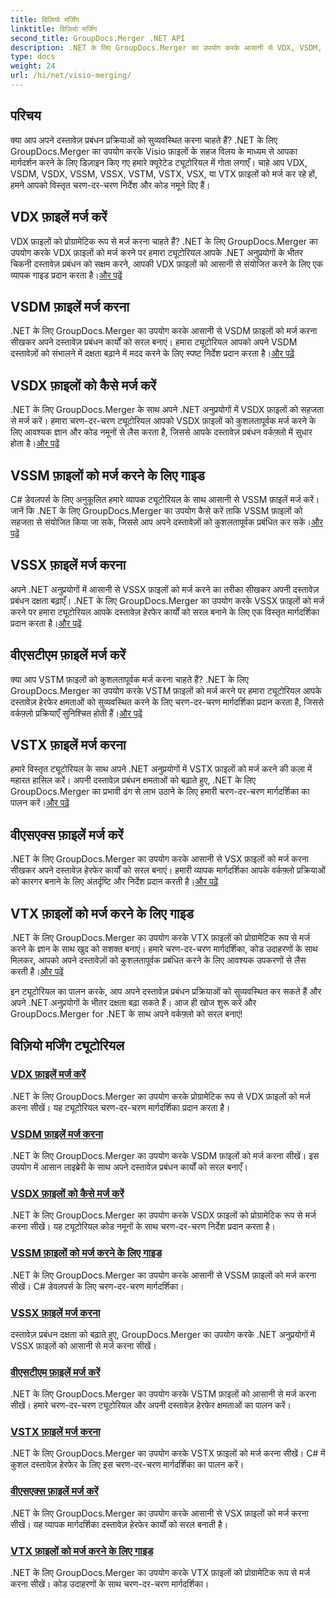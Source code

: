 ```yaml
---
title: विज़ियो मर्जिंग
linktitle: विज़ियो मर्जिंग
second_title: GroupDocs.Merger .NET API
description: .NET के लिए GroupDocs.Merger का उपयोग करके आसानी से VDX, VSDM, VSDX, VSSM, VSSX, VSTM, VSTX, VSX, VTX फ़ाइलों को मर्ज करें। सहज दस्तावेज़ विलय के लिए चरण-दर-चरण ट्यूटोरियल।
type: docs
weight: 24
url: /hi/net/visio-merging/
---
```


## परिचय

क्या आप अपने दस्तावेज़ प्रबंधन प्रक्रियाओं को सुव्यवस्थित करना चाहते हैं? .NET के लिए GroupDocs.Merger का उपयोग करके Visio फ़ाइलों के सहज विलय के माध्यम से आपका मार्गदर्शन करने के लिए डिज़ाइन किए गए हमारे क्यूरेटेड ट्यूटोरियल में गोता लगाएँ। चाहे आप VDX, VSDM, VSDX, VSSM, VSSX, VSTM, VSTX, VSX, या VTX फ़ाइलों को मर्ज कर रहे हों, हमने आपको विस्तृत चरण-दर-चरण निर्देश और कोड नमूने दिए हैं।

## VDX फ़ाइलें मर्ज करें

 VDX फ़ाइलों को प्रोग्रामेटिक रूप से मर्ज करना चाहते हैं? .NET के लिए GroupDocs.Merger का उपयोग करके VDX फ़ाइलों को मर्ज करने पर हमारा ट्यूटोरियल आपके .NET अनुप्रयोगों के भीतर चिकनी दस्तावेज़ प्रबंधन को सक्षम करने, आपकी VDX फ़ाइलों को आसानी से संयोजित करने के लिए एक व्यापक गाइड प्रदान करता है।[और पढ़ें](./merge-vdx-files/)

## VSDM फ़ाइलें मर्ज करना

.NET के लिए GroupDocs.Merger का उपयोग करके आसानी से VSDM फ़ाइलों को मर्ज करना सीखकर अपने दस्तावेज़ प्रबंधन कार्यों को सरल बनाएं। हमारा ट्यूटोरियल आपको अपने VSDM दस्तावेज़ों को संभालने में दक्षता बढ़ाने में मदद करने के लिए स्पष्ट निर्देश प्रदान करता है।[और पढ़ें](./merging-vsdm-files/)

## VSDX फ़ाइलों को कैसे मर्ज करें

 .NET के लिए GroupDocs.Merger के साथ अपने .NET अनुप्रयोगों में VSDX फ़ाइलों को सहजता से मर्ज करें। हमारा चरण-दर-चरण ट्यूटोरियल आपको VSDX फ़ाइलों को कुशलतापूर्वक मर्ज करने के लिए आवश्यक ज्ञान और कोड नमूनों से लैस करता है, जिससे आपके दस्तावेज़ प्रबंधन वर्कफ़्लो में सुधार होता है।[और पढ़ें](./how-to-merge-vsdx-files/)

## VSSM फ़ाइलों को मर्ज करने के लिए गाइड

 C# डेवलपर्स के लिए अनुकूलित हमारे व्यापक ट्यूटोरियल के साथ आसानी से VSSM फ़ाइलें मर्ज करें। जानें कि .NET के लिए GroupDocs.Merger का उपयोग कैसे करें ताकि VSSM फ़ाइलों को सहजता से संयोजित किया जा सके, जिससे आप अपने दस्तावेज़ों को कुशलतापूर्वक प्रबंधित कर सकें।[और पढ़ें](./guide-merging-vssm-files/)

## VSSX फ़ाइलें मर्ज करना

अपने .NET अनुप्रयोगों में आसानी से VSSX फ़ाइलों को मर्ज करने का तरीका सीखकर अपनी दस्तावेज़ प्रबंधन दक्षता बढ़ाएँ। .NET के लिए GroupDocs.Merger का उपयोग करके VSSX फ़ाइलों को मर्ज करने पर हमारा ट्यूटोरियल आपके दस्तावेज़ हेरफेर कार्यों को सरल बनाने के लिए एक विस्तृत मार्गदर्शिका प्रदान करता है।[और पढ़ें](./merging-vssx-files/)

## वीएसटीएम फ़ाइलें मर्ज करें

 क्या आप VSTM फ़ाइलों को कुशलतापूर्वक मर्ज करना चाहते हैं? .NET के लिए GroupDocs.Merger का उपयोग करके VSTM फ़ाइलों को मर्ज करने पर हमारा ट्यूटोरियल आपके दस्तावेज़ हेरफेर क्षमताओं को सुव्यवस्थित करने के लिए चरण-दर-चरण मार्गदर्शिका प्रदान करता है, जिससे वर्कफ़्लो प्रक्रियाएँ सुनिश्चित होती हैं।[और पढ़ें](./merge-vstm-files/)

## VSTX फ़ाइलें मर्ज करना

 हमारे विस्तृत ट्यूटोरियल के साथ अपने .NET अनुप्रयोगों में VSTX फ़ाइलों को मर्ज करने की कला में महारत हासिल करें। अपनी दस्तावेज़ प्रबंधन क्षमताओं को बढ़ाते हुए, .NET के लिए GroupDocs.Merger का प्रभावी ढंग से लाभ उठाने के लिए हमारी चरण-दर-चरण मार्गदर्शिका का पालन करें।[और पढ़ें](./merging-vstx-files/)

## वीएसएक्स फ़ाइलें मर्ज करें

.NET के लिए GroupDocs.Merger का उपयोग करके आसानी से VSX फ़ाइलों को मर्ज करना सीखकर अपने दस्तावेज़ हेरफेर कार्यों को सरल बनाएं। हमारी व्यापक मार्गदर्शिका आपके वर्कफ़्लो प्रक्रियाओं को कारगर बनाने के लिए अंतर्दृष्टि और निर्देश प्रदान करती है।[और पढ़ें](./merge-vsx-files/)

## VTX फ़ाइलों को मर्ज करने के लिए गाइड

 .NET के लिए GroupDocs.Merger का उपयोग करके VTX फ़ाइलों को प्रोग्रामेटिक रूप से मर्ज करने के ज्ञान के साथ खुद को सशक्त बनाएं। हमारे चरण-दर-चरण मार्गदर्शिका, कोड उदाहरणों के साथ मिलकर, आपको अपने दस्तावेज़ों को कुशलतापूर्वक प्रबंधित करने के लिए आवश्यक उपकरणों से लैस करती है।[और पढ़ें](./guide-merging-vtx-files/)

इन ट्यूटोरियल का पालन करके, आप अपने दस्तावेज़ प्रबंधन प्रक्रियाओं को सुव्यवस्थित कर सकते हैं और अपने .NET अनुप्रयोगों के भीतर दक्षता बढ़ा सकते हैं। आज ही खोज शुरू करें और GroupDocs.Merger for .NET के साथ अपने वर्कफ़्लो को सरल बनाएं!
## विज़ियो मर्जिंग ट्यूटोरियल
### [VDX फ़ाइलें मर्ज करें](./merge-vdx-files/)
.NET के लिए GroupDocs.Merger का उपयोग करके प्रोग्रामेटिक रूप से VDX फ़ाइलों को मर्ज करना सीखें। यह ट्यूटोरियल चरण-दर-चरण मार्गदर्शिका प्रदान करता है।
### [VSDM फ़ाइलें मर्ज करना](./merging-vsdm-files/)
.NET के लिए GroupDocs.Merger का उपयोग करके VSDM फ़ाइलों को मर्ज करना सीखें। इस उपयोग में आसान लाइब्रेरी के साथ अपने दस्तावेज़ प्रबंधन कार्यों को सरल बनाएँ।
### [VSDX फ़ाइलों को कैसे मर्ज करें](./how-to-merge-vsdx-files/)
.NET के लिए GroupDocs.Merger का उपयोग करके VSDX फ़ाइलों को प्रोग्रामेटिक रूप से मर्ज करना सीखें। यह ट्यूटोरियल कोड नमूनों के साथ चरण-दर-चरण निर्देश प्रदान करता है।
### [VSSM फ़ाइलों को मर्ज करने के लिए गाइड](./guide-merging-vssm-files/)
.NET के लिए GroupDocs.Merger का उपयोग करके आसानी से VSSM फ़ाइलों को मर्ज करना सीखें। C# डेवलपर्स के लिए चरण-दर-चरण मार्गदर्शिका।
### [VSSX फ़ाइलें मर्ज करना](./merging-vssx-files/)
दस्तावेज़ प्रबंधन दक्षता को बढ़ाते हुए, GroupDocs.Merger का उपयोग करके .NET अनुप्रयोगों में VSSX फ़ाइलों को आसानी से मर्ज करना सीखें।
### [वीएसटीएम फ़ाइलें मर्ज करें](./merge-vstm-files/)
.NET के लिए GroupDocs.Merger का उपयोग करके VSTM फ़ाइलों को आसानी से मर्ज करना सीखें। हमारे चरण-दर-चरण ट्यूटोरियल और अपनी दस्तावेज़ हेरफेर क्षमताओं का पालन करें।
### [VSTX फ़ाइलें मर्ज करना](./merging-vstx-files/)
.NET के लिए GroupDocs.Merger का उपयोग करके VSTX फ़ाइलों को मर्ज करना सीखें। C# में कुशल दस्तावेज़ हेरफेर के लिए इस चरण-दर-चरण मार्गदर्शिका का पालन करें।
### [वीएसएक्स फ़ाइलें मर्ज करें](./merge-vsx-files/)
.NET के लिए GroupDocs.Merger का उपयोग करके आसानी से VSX फ़ाइलों को मर्ज करना सीखें। यह व्यापक मार्गदर्शिका दस्तावेज़ हेरफेर कार्यों को सरल बनाती है।
### [VTX फ़ाइलों को मर्ज करने के लिए गाइड](./guide-merging-vtx-files/)
.NET के लिए GroupDocs.Merger का उपयोग करके VTX फ़ाइलों को प्रोग्रामेटिक रूप से मर्ज करना सीखें। कोड उदाहरणों के साथ चरण-दर-चरण मार्गदर्शिका।